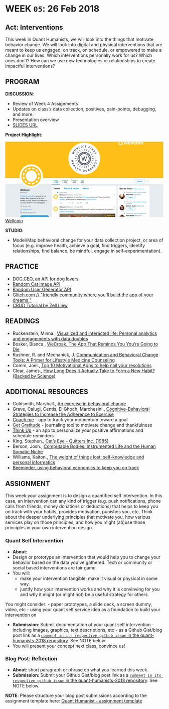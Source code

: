 # WEEK `05`: 26 Feb 2018
##  Act: Interventions
This week in Quant Humanists, we will look into the things that motivate behavior change. We will look into digital and physical interventions that are meant to keep us engaged, on track, on schedule, or empowered to make a change in our lives. Which interventions personally work for us? Which ones don’t? How can we use new technologies or relationships to create impactful interventions?


## PROGRAM

**DISCUSSION**:
 
- Review of Week 4 Assignments
- Updates on class’s data collection, positives, pain-points, debugging, and more. 
- Presentation overview 
- [SLIDES URL](https://docs.google.com/presentation/d/1bO7ZcrxedCThtAxMg2WOnh6UheT6TDdUEwyEBycTAWc/edit#slide=id.g322da65d49_0_144)

**Project Highlight**:

![Well coin twitter page](assets/images/wellcoin-001.png)
[Wellcoin](https://www.digitaltrends.com/health-fitness/wellcoin-health-currency-wearables/)

**STUDIO**:

- Model/Map behavioral change for your data collection project, or area of focus (e.g. improve health, achieve a goal, find triggers, identify relationships, find balance, be mindful, engage in self-experimentation).

## PRACTICE

- [DOG.CEO, an API for dog lovers](https://dog.ceo/)
- [Random Cat Image API](http://random.cat/meow)
- [Random User Generator API](https://randomuser.me/)
- [Glitch.com // "friendly community where you'll build the app of your dreams " ](https://glitch.com/)
- [CRUD Tutorial by Zell Liew](https://zellwk.com/blog/crud-express-mongodb/)

## READINGS

- Ruckenstein, Minna., [Visualized and interacted life: Personal analytics and engagements with data doubles](http://www.mdpi.com/2075-4698/4/1/68pdf)
- Bosker, Bianca., [WeCroak, The App That Reminds You You’re Going to Die
](https://www.theatlantic.com/magazine/archive/2018/01/when-death-pings/546587/)
- Kushner, R. and Mechanick, J. [Communication and Behavioral Change Tools: A Primer for Lifestyle Medicine Counseling](https://link.springer.com/chapter/10.1007/978-3-319-24687-1_3)
- Comm, Joel., [Top 10 Motivational Apps to help nail your resolutions](https://www.inc.com/joel-comm/top-10-motivational-apps-that-will-help-you-nail-your-resolutions.html)
- Clear, James., [How Long Does it Actually Take to Form a New Habit? (Backed by Science)](https://jamesclear.com/new-habit)


## ADDITIONAL RESOURCES

- Goldsmith, Marshall., [An exercise in behavioral change](https://hbr.org/2010/01/an-exercise-in-changing-yourse)
- Grave, Calugi, Centis, El Ghoch, Marchesini., [Cognitive-Behavioral Strategies to Increase the Adherence to Exercise](https://www.ncbi.nlm.nih.gov/pmc/articles/PMC2968119/)
- [Coach.me](https://www.coach.me/) - app to track your momentum toward a goal
- [Get Gratitude](http://getgratitude.co/) - journaling tool to motivate change and thankfulness
- [Think Up](https://itunes.apple.com/us/app/thinkup-positive-affirmations/id906660772?mt=8) - an app to personalize your positive affirmations and schedule reminders
- King, Stephen., [Cat’s Eye - Quitters Inc. (1985)](https://www.youtube.com/watch?v=-2w7ksD0ZlE)
- Berson, Josh., [Computable Bodies: Instrumented Life and the Human Somatic Niche](https://www.bloomsbury.com/uk/computable-bodies-9781472527622/)
- Williams, Kaiton., [The weight of things lost: self-knowledge and personal informatics](http://www.personalinformatics.org/docs/chi2013/williams.pdf)
- [Beeminder, using behavioral economics to keep you on track](https://www.beeminder.com/)


## ASSIGNMENT

This week your assignment is to design a quantified self intervention. In this case, an intervention can any kind of trigger (e.g. push notifications, phone calls from friends, money donations or deductions) that helps to keep you on track with your habits, provides motivation, punishes you, etc. Think about the deeper underlying principles that motivate you, how various services play on those principles, and how you might (ab)use those principles in your own intervention design. 

### Quant Self Intervention
- **About**:  
-  Design or prototype an intervention that would help you to change your behavior based on the data you've gathered. Tech or community or social based interventions are fair game.
-  You will:
    - make your intervention tangible; make it visual or physical in some way. 
    - justify how your intervention works and why it is convinving for you and why it might (or might not) be a useful strategy for others.

You might consider: 
    - paper prototypes, a slide deck, a screen dummy, video, etc
    - using your quant self service idea as a foundation to build your intervention on

- **Submission**: Submit documentation of your quant self intervention - including images, graphics, text descriptions, etc - as a Github Gist/blog post link as a [`comment in its respective github issue` in the quant-humanists-2018 repository](https://github.com/joeyklee/quant-humanists-2018/issues). See NOTE below.
- You will present your concept next class, convince us!


### Blog Post: Reflection
- **About**: short paragraph or phrase on what you learned this week.
- **Submission**: Submit your Github Gist/blog post link as a [`comment in its respective github issue` in the quant-humanists-2018 repository](https://github.com/joeyklee/quant-humanists-2018/issues). See NOTE below.


**NOTE**: Please structure your blog post submissions according to the assignment template here: [Quant Humanist - assignment template](https://github.com/joeyklee/quant-humanists-2018/blob/master/_templates/assignment-submission-template.md)

